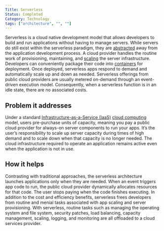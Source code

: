 ```yaml
---
Title: Serverless
Status: Completed
Category: Technology
tags: ["architecture", "", ""]
---
```


Serverless is a cloud native development model that allows developers to 
build and run applications without having to manage servers. 
While servers do still exist within the serverless paradigm, they are [abstracted](/abstraction/) away from the application development process.
A cloud provider handles the routine work of provisioning, maintaining, and [scaling](/scalability/) the server infrastructure. 
Developers can conveniently package their code into [containers](/container/) for deployment.
Once deployed, serverless apps respond to demand and automatically scale up and down as needed. 
Serverless offerings from public cloud providers are usually metered on-demand through an event-driven execution model. 
Consequently, when a serverless function is in an idle state, there are no associated costs.

## Problem it addresses

Under a standard [Infrastructure-as-a-Service (IaaS)](/infrastructure-as-a-service/) [cloud computing](/cloud-computing/) model, 
users pre-purchase units of capacity, meaning you pay a public cloud provider for always-on server components to run your apps. 
It’s the user’s responsibility to scale up server capacity during times of high demand and 
to scale down when that capacity is no longer needed. 
The cloud infrastructure required to operate an application remains active even when the application is not in use.

## How it helps

Contrasting with traditional approaches, the serverless architecture launches applications only when they are needed. 
When an event triggers app code to run, the public cloud provider dynamically allocates resources for that code. 
The user stops paying when the code finishes executing. 
In addition to the cost and efficiency benefits, 
serverless frees developers from routine and menial tasks associated with app scaling and server provisioning. 
With serverless, routine tasks such as managing the operating system and file system, security patches, 
load balancing, capacity management, scaling, logging, and monitoring are all offloaded to a cloud services provider.
